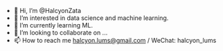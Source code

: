 - 👋 Hi, I’m @HalcyonZata
- 👀 I’m interested in data science and machine learning.
- 🌱 I’m currently learning ML.
- 💞️ I’m looking to collaborate on ...
- 📫 How to reach me halcyon.lums@gmail.com / WeChat: halcyon_lums

<!---
HalcyonZata/HalcyonZata is a ✨ special ✨ repository because its `README.md` (this file) appears on your GitHub profile.
You can click the Preview link to take a look at your changes.
--->
